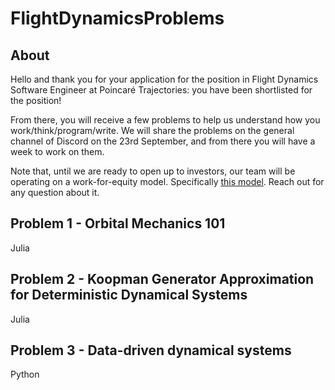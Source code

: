 # FlightDynamicsProblems

## About 

Hello and thank you for your application for the position in Flight Dynamics Software Engineer at Poincaré Trajectories: you have been shortlisted for the position!

From there, you will receive a few problems to help us understand how you work/think/program/write. We will share the problems on the general channel of Discord on the 23rd September, and from there you will have a week to work on them.

Note that, until we are ready to open up to investors, our team will be operating on a work-for-equity model. Specifically [this model](https://slicingpie.com/learn-slicing-pie-model/). Reach out for any question about it.

## Problem 1 - Orbital Mechanics 101

Julia 

## Problem 2 - Koopman Generator Approximation for Deterministic Dynamical Systems

Julia

## Problem 3 - Data-driven dynamical systems

Python
